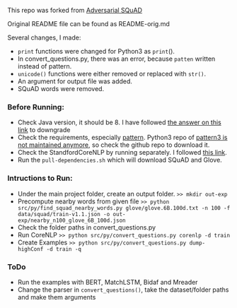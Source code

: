 
This repo was forked from [Adversarial SQuAD](https://github.com/robinjia/adversarial-squad)

Original README file can be found as README-orig.md

Several changes, I made:
 * `print` functions were changed for Python3 as `print`().
 * In convert_questions.py, there was an error, because `patten` written instead of pattern.
 * `unicode()` functions were either removed or replaced with `str()`.
 * An argument for output file was added.
 * SQuAD words were removed.

### Before Running:
 * Check Java version, it should be 8. I have followed [the answer on this link](https://askubuntu.com/questions/1133216/downgrading-java-11-to-java-8) to downgrade
 * Check the requirements, especially [pattern](https://github.com/clips/pattern#installation). Python3 repo of [pattern3 is not maintained anymore](https://github.com/clips/pattern/issues/62#issuecomment-370766376), so check the github repo to download it.
 * Check the StandfordCoreNLP by running separately. I followed [this link](https://www.khalidalnajjar.com/setup-use-stanford-corenlp-server-python/).
 * Run the `pull-dependencies.sh` which will download SQuAD and Glove.

### Intructions to Run: 

 * Under the main project folder, create an output folder.
   `>> mkdir out-exp`
 * Precompute nearby words from given file
   `>> python src/py/find_squad_nearby_words.py glove/glove.6B.100d.txt -n 100 -f data/squad/train-v1.1.json -o out-exp/nearby_n100_glove_6B_100d.json`
 * Check the folder paths in convert_questions.py   
 * Run CoreNLP
   `>> python src/py/convert_questions.py corenlp -d train`
 * Create Examples
   `>> python src/py/convert_questions.py dump-highConf -d train -q`

### ToDo
 * Run the examples with BERT, MatchLSTM, Bidaf and Mreader
 * Change the parser in `convert_questions()`, take the dataset/folder paths and make them arguments

